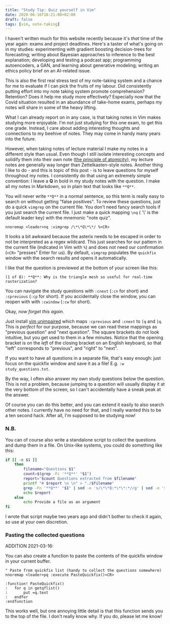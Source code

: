 ```yaml
---
title: "Study Tip: Quiz yourself in Vim"
date: 2020-06-16T16:21:08+02:00
draft: false
tags: [vim, note-taking]
---
```


I haven't written much for this website recently because it's *that* time of the year again: exams and project deadlines.
Here's a taster of what's going on in my studies: experimenting with gradient boosting decision-trees for forecasting; writing about Bayesian approaches to inference to the best explanation; developing and testing a podcast app; programming autoencoders, a GAN, and learning about generative modeling; writing an ethics policy brief on an AI-related issue.

This is also the first real stress test of my note-taking system and a chance for me to evaluate if I can pick the fruits of my labour.
Did consistently putting effort into my note taking system promote comprehension? 
Retention? 
Does it help me study more effectively?
Especially now that the Covid situation resulted in an abundance of take-home exams, perhaps my notes will share in some of the heavy lifting.

What I can already report on in any case, is that taking notes in Vim makes studying more enjoyable.
I'm not just studying for this one exam, to get this one grade.
Instead, I care about adding interesting thoughts and connections to my beehive of notes.
They may come in handy many years into the future.

However, when taking notes of lecture material I make my notes in a different style than usual.
Even though I still isolate interesting concepts and solidify them into their own note ([the principle of atomicity](https://zettelkasten.de/posts/create-zettel-from-reading-notes/)), my lecture notes are generally way longer than Zettelkasten-style notes.
Another thing I like to do - and this is topic of this post - is to leave questions for myself throughout my notes.
I consistently do that using an extremely simple convention: I leave a **Q** in bold in my study notes with the question.
I make all my notes in Markdown, so in plain text that looks like `**Q**`.

You will never write `**Q**` in a normal sentence, so this term is really easy to search on without getting "false positives".
To review these questions, just do a quick `vimgrep` on the current file.
You don't need fancy search tools if you just search the current file. 
I just make a quick mapping `\nq` ( '\\' is the default leader key) with the mnemonic "note quiz".

```
nnoremap <leader>nq :vimgrep /\*\*Q\*\*/ %<CR>
```

It looks a bit awkward because the asterix needs to be escaped in order to not be interpreted as a regex wildcard.
This just searches for our pattern in the current file (indicated in Vim with `%`) and does not need our confirmation (`<CR>` "presses" Enter for us). 
By default, `vimgrep` populates the `quickfix` window with the search results and opens it automatically.

I like that the question is previewed at the bottom of your screen like this:

```
(1 of 8): **Q**: Why is the triangle mesh so useful for real-time rasterization?
```

You can navigate the study questions with `:cnext` (`:cn` for short) and `:cprevious` (`:cp` for short).
If you accidentally close the window, you can reopen with with `:cwindow` (`:cw` for short).

Okay, *now forget this again*.

Just install [vim unimpaired](https://github.com/tpope/vim-unimpaired) which maps `:cprevious` and `:cnext` to `[q` and `]q`.
This is *perfect* for our purpose, because we can read these mappings as "previous question" and "next question".
The square brackets do not look intuitive, but you get used to them in a few minutes. 
Notice that the opening bracket is on the *left* of the closing bracket on an English keyboard, so that "left" corresponds to "previous", and "right" to "next".

If you want to have all questions in a separate file, that's easy enough: just focus on the quickfix window and save it as a file! E.g. `:w study_questions.txt`.

By the way, I often also answer my own study questions below the question.
This is not a problem, because jumping to a question will usually display it at the very bottom of the screen, so I can't accidentally have a sneak peak at the answer.

Of course you can do this better, and you can extend it easily to also search other notes.
I currently have no need for that, and I really wanted this to be a ten second hack.
After all, I'm supposed to be studying now!

### N.B.

You can of course also write a standalone script to collect the questions and dump them in a file.
On Unix-like systems, you could do something like this:

```bash
if [[ -e $1 ]]
	then
		filename="Questions $1"
		count=$(grep -Fc '**Q**' "$1")
		report="$count Questions extracted from $filename"
		printf "# $report \n \n" > "./$filename"
		grep -Fn '**Q**' "$1" | sed -e 's/\*\*Q:*\*\*:*//g' | sed -e 's/^/- /' >> "$filename"
		echo $report 
	else 
		echo Provide a file as an argument
fi
```

I wrote that script maybe two years ago and didn't bother to check it again, so use at your own discretion. 

### Pasting the collected questions

ADDITION 2021-03-16: 

You can also create a function to paste the contents of the quickfix window in your current buffer.

```vim
" Paste from quickfix list (handy to collect the questions somewhere)
nnoremap <leader>pq :execute PasteQuickfix()<CR>

:function! PasteQuickfix()
:   for q in getqflist()
:       put =q.text
:   endfor
:endfunction
```

This works well, but one annoying little detail is that this function sends you to the top of the file.
I don't really know why. 
If you do, please let me know!
